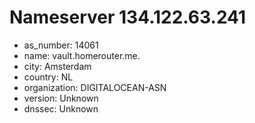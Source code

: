 # Nameserver 134.122.63.241

* as_number: 14061
* name: vault.homerouter.me.
* city: Amsterdam
* country: NL
* organization: DIGITALOCEAN-ASN
* version: Unknown
* dnssec: Unknown
